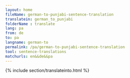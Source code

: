 ```yaml
---
layout: home
fileName: german-to-punjabi-sentence-translation
translatein: german_to_punjabi
folderName : translate
lang: pa
from: de
to: pa
langname: german-to
permalink: /pa/german-to-punjabi-sentence-translation
tool: sentence-translations
matchurls: en&&de&&pa
---
```

{% include section/translateinto.html %}
